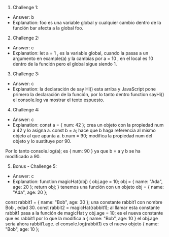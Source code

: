 1. Challenge 1:
  - Answer: b
  - Explanation: foo es una variable global y cualquier cambio dentro de la función bar afecta a la global foo.


2. Challenge 2:
  - Answer: c
  - Explanation: let a = 1 , es la variable global, cuando la pasas a un argumento en example(a) y la cambias por a = 10 , en el local es 10 dentro de la función pero el global sigue siendo 1.


3. Challenge 3:
  - Answer: c 
  - Explanation: la declaración de say Hi() esta arriba y JavaScript pone primero la declaración de la función, por lo tanto dentro function sayHi() el console.log va mostrar el texto espuesto.


4. Challenge 4:
  - Answer: c 
  - Explanation: 
  const a = { num: 42 }; crea un objeto con la propiedad num  a 42 y lo asigna a.
  const b = a; hace que b haga referencia al mismo objeto al que apunta a.
  b.num = 90; modifica la propiedad num del objeto y lo sustituye por 90. 

  Por lo tanto console.log(a); es { num: 90 } ya que b = a y b se ha modificado a 90.


5. Bonus - Challenge 5:
  - Answer: c
  - Explanation:
  function magicHat(obj) {
  obj.age = 10;
  obj = { name: "Ada", age: 20 };
  return obj;
}   tenemos una función con un objeto obj = { name: "Ada", age: 20 };

const rabbit1 = { name: "Bob", age: 30 }; una constante rabbit1 con nombre Bob , edad 30.
const rabbit2 = magicHat(rabbit1); al llamar esta constante rabbit1 pasa a la función de magicHat y
obj.age = 10; es el nueva constante que es rabbit1 por lo que la modifica a { name: "Bob", age: 10 } el obj.age seria ahora rabbit1.age.
el console.log(rabbit1) es el nuevo objeto { name: "Bob", age: 10 };
